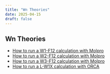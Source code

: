 ```yaml
---
title: "Wn Theories"
date: 2025-04-15
draft: false
---
```


## Wn Theories 
*   [How to run a W1-F12 calculation with Molpro](/resources/wn_theory/w1-f12/)
*   [How to run a W2-F12 calculation with Molpro](/resources/wn_theory/w2-f12/)
*   [How to run a W3-F12 calculation with Molpro](/resources/wn_theory/w3-f12/)
*   [How to run a L-W1X calculation with ORCA](/resources/wn_theory/l-w1x/)

